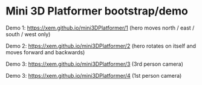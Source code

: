 Mini 3D Platformer bootstrap/demo
===

Demo 1: https://xem.github.io/mini3DPlatformer/1 (hero moves north / east / south / west only)

Demo 2: https://xem.github.io/mini3DPlatformer/2 (hero rotates on itself and moves forward and backwards)

Demo 3:  https://xem.github.io/mini3DPlatformer/3 (3rd person camera)

Demo 3:  https://xem.github.io/mini3DPlatformer/4 (1st person camera)